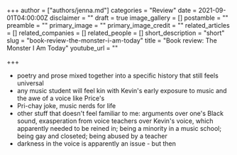 +++
author = ["authors/jenna.md"]
categories = "Review"
date = 2021-09-01T04:00:00Z
disclaimer = ""
draft = true
image_gallery = []
postamble = ""
preamble = ""
primary_image = ""
primary_image_credit = ""
related_articles = []
related_companies = []
related_people = []
short_description = "short"
slug = "book-review-the-monster-i-am-today"
title = "Book review: The Monster I Am Today"
youtube_url = ""

+++
* poetry and prose mixed together into a specific history that still feels universal
* any music student will feel kin with Kevin's early exposure to music and the awe of a voice like Price's
* Pri-chay joke, music nerds for life
* other stuff that doesn't feel familiar to me: arguments over one's Black sound, exasperation from voice teachers over Kevin's voice, which apparently needed to be reined in; being a minority in a music school; being gay and closeted; being abused by a teacher
* darkness in the voice is apparently an issue - but then